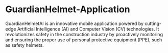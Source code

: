 # GuardianHelmet-Application
GuardianHelmetAI is an innovative mobile application powered by cutting-edge Artificial Intelligence (AI) and Computer Vision (CV) technologies. It revolutionizes safety in the construction industry by proactively monitoring and ensuring the proper use of personal protective equipment (PPE), such as safety helmets.

